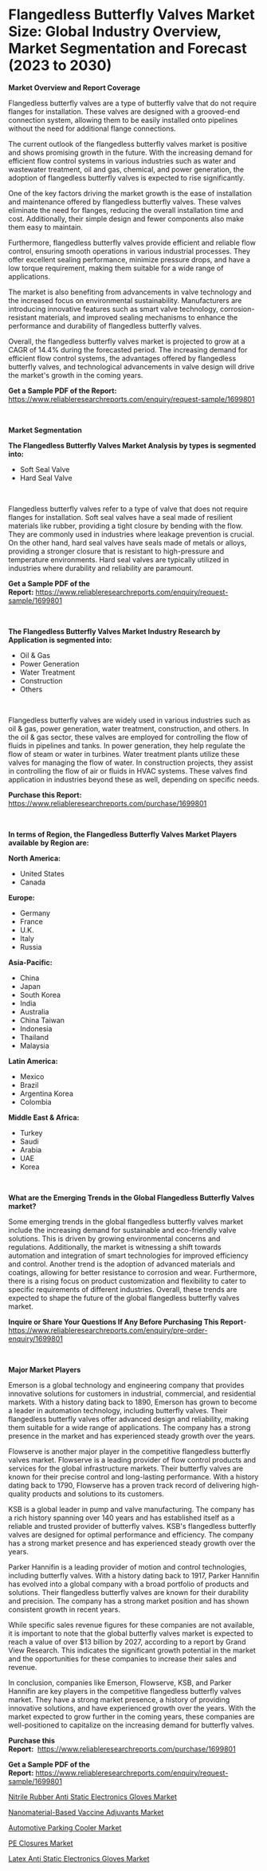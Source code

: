 <p><h1>Flangedless Butterfly Valves Market Size: Global Industry Overview, Market Segmentation and Forecast (2023 to 2030)</h1></p><p><strong>Market Overview and Report Coverage</strong></p>
<p><p>Flangedless butterfly valves are a type of butterfly valve that do not require flanges for installation. These valves are designed with a grooved-end connection system, allowing them to be easily installed onto pipelines without the need for additional flange connections.</p><p>The current outlook of the flangedless butterfly valves market is positive and shows promising growth in the future. With the increasing demand for efficient flow control systems in various industries such as water and wastewater treatment, oil and gas, chemical, and power generation, the adoption of flangedless butterfly valves is expected to rise significantly.</p><p>One of the key factors driving the market growth is the ease of installation and maintenance offered by flangedless butterfly valves. These valves eliminate the need for flanges, reducing the overall installation time and cost. Additionally, their simple design and fewer components also make them easy to maintain.</p><p>Furthermore, flangedless butterfly valves provide efficient and reliable flow control, ensuring smooth operations in various industrial processes. They offer excellent sealing performance, minimize pressure drops, and have a low torque requirement, making them suitable for a wide range of applications.</p><p>The market is also benefiting from advancements in valve technology and the increased focus on environmental sustainability. Manufacturers are introducing innovative features such as smart valve technology, corrosion-resistant materials, and improved sealing mechanisms to enhance the performance and durability of flangedless butterfly valves.</p><p>Overall, the flangedless butterfly valves market is projected to grow at a CAGR of 14.4% during the forecasted period. The increasing demand for efficient flow control systems, the advantages offered by flangedless butterfly valves, and technological advancements in valve design will drive the market's growth in the coming years.</p></p>
<p><strong>Get a Sample PDF of the Report:</strong> <a href="https://www.reliableresearchreports.com/enquiry/request-sample/1699801">https://www.reliableresearchreports.com/enquiry/request-sample/1699801</a></p>
<p>&nbsp;</p>
<p><strong>Market Segmentation</strong></p>
<p><strong>The Flangedless Butterfly Valves Market Analysis by types is segmented into:</strong></p>
<p><ul><li>Soft Seal Valve</li><li>Hard Seal Valve</li></ul></p>
<p>&nbsp;</p>
<p><p>Flangedless butterfly valves refer to a type of valve that does not require flanges for installation. Soft seal valves have a seal made of resilient materials like rubber, providing a tight closure by bending with the flow. They are commonly used in industries where leakage prevention is crucial. On the other hand, hard seal valves have seals made of metals or alloys, providing a stronger closure that is resistant to high-pressure and temperature environments. Hard seal valves are typically utilized in industries where durability and reliability are paramount.</p></p>
<p><strong>Get a Sample PDF of the Report:</strong>&nbsp;<a href="https://www.reliableresearchreports.com/enquiry/request-sample/1699801">https://www.reliableresearchreports.com/enquiry/request-sample/1699801</a></p>
<p>&nbsp;</p>
<p><strong>The Flangedless Butterfly Valves Market Industry Research by Application is segmented into:</strong></p>
<p><ul><li>Oil & Gas</li><li>Power Generation</li><li>Water Treatment</li><li>Construction</li><li>Others</li></ul></p>
<p>&nbsp;</p>
<p><p>Flangedless butterfly valves are widely used in various industries such as oil & gas, power generation, water treatment, construction, and others. In the oil & gas sector, these valves are employed for controlling the flow of fluids in pipelines and tanks. In power generation, they help regulate the flow of steam or water in turbines. Water treatment plants utilize these valves for managing the flow of water. In construction projects, they assist in controlling the flow of air or fluids in HVAC systems. These valves find application in industries beyond these as well, depending on specific needs.</p></p>
<p><strong>Purchase this Report:</strong>&nbsp; <a href="https://www.reliableresearchreports.com/purchase/1699801">https://www.reliableresearchreports.com/purchase/1699801</a></p>
<p>&nbsp;</p>
<p><strong>In terms of Region, the Flangedless Butterfly Valves Market Players available by Region are:</strong></p>
<p>
    <p> <strong> North America: </strong>
        <ul>
            <li>United States</li>
            <li>Canada</li>
        </ul>
        </p> 
    <p> <strong> Europe: </strong>
        <ul>
            <li>Germany</li>
            <li>France</li>
            <li>U.K.</li>
            <li>Italy</li>
            <li>Russia</li>
        </ul>
        </p> 
    <p> <strong> Asia-Pacific: </strong>
        <ul>
            <li>China</li>
            <li>Japan</li>
            <li>South Korea</li>
            <li>India</li>
            <li>Australia</li>
            <li>China Taiwan</li>
            <li>Indonesia</li>
            <li>Thailand</li>
            <li>Malaysia</li>
        </ul>
        </p> 
    <p> <strong> Latin America: </strong>
        <ul>
            <li>Mexico</li>
            <li>Brazil</li>
            <li>Argentina Korea</li>
            <li>Colombia</li>
        </ul>
        </p> 
    <p> <strong> Middle East & Africa: </strong>
        <ul>
            <li>Turkey</li>
            <li>Saudi</li>
            <li>Arabia</li>
            <li>UAE</li>
            <li>Korea</li>
        </ul>
    </p>
    </p>
<p>&nbsp;</p>
<p><strong>What are the Emerging Trends in the Global Flangedless Butterfly Valves market?</strong></p>
<p><p>Some emerging trends in the global flangedless butterfly valves market include the increasing demand for sustainable and eco-friendly valve solutions. This is driven by growing environmental concerns and regulations. Additionally, the market is witnessing a shift towards automation and integration of smart technologies for improved efficiency and control. Another trend is the adoption of advanced materials and coatings, allowing for better resistance to corrosion and wear. Furthermore, there is a rising focus on product customization and flexibility to cater to specific requirements of different industries. Overall, these trends are expected to shape the future of the global flangedless butterfly valves market.</p></p>
<p><strong>Inquire or Share Your Questions If Any Before Purchasing This Report</strong>- <a href="https://www.reliableresearchreports.com/enquiry/pre-order-enquiry/1699801">https://www.reliableresearchreports.com/enquiry/pre-order-enquiry/1699801</a></p>
<p>&nbsp;</p>
<p><strong>Major Market Players</strong></p>
<p><p>Emerson is a global technology and engineering company that provides innovative solutions for customers in industrial, commercial, and residential markets. With a history dating back to 1890, Emerson has grown to become a leader in automation technology, including butterfly valves. Their flangedless butterfly valves offer advanced design and reliability, making them suitable for a wide range of applications. The company has a strong presence in the market and has experienced steady growth over the years.</p><p>Flowserve is another major player in the competitive flangedless butterfly valves market. Flowserve is a leading provider of flow control products and services for the global infrastructure markets. Their butterfly valves are known for their precise control and long-lasting performance. With a history dating back to 1790, Flowserve has a proven track record of delivering high-quality products and solutions to its customers.</p><p>KSB is a global leader in pump and valve manufacturing. The company has a rich history spanning over 140 years and has established itself as a reliable and trusted provider of butterfly valves. KSB's flangedless butterfly valves are designed for optimal performance and efficiency. The company has a strong market presence and has experienced steady growth over the years.</p><p>Parker Hannifin is a leading provider of motion and control technologies, including butterfly valves. With a history dating back to 1917, Parker Hannifin has evolved into a global company with a broad portfolio of products and solutions. Their flangedless butterfly valves are known for their durability and precision. The company has a strong market position and has shown consistent growth in recent years.</p><p>While specific sales revenue figures for these companies are not available, it is important to note that the global butterfly valves market is expected to reach a value of over $13 billion by 2027, according to a report by Grand View Research. This indicates the significant growth potential in the market and the opportunities for these companies to increase their sales and revenue.</p><p>In conclusion, companies like Emerson, Flowserve, KSB, and Parker Hannifin are key players in the competitive flangedless butterfly valves market. They have a strong market presence, a history of providing innovative solutions, and have experienced growth over the years. With the market expected to grow further in the coming years, these companies are well-positioned to capitalize on the increasing demand for butterfly valves.</p></p>
<p><strong>Purchase this Report:</strong>&nbsp;&nbsp;<a href="https://www.reliableresearchreports.com/purchase/1699801">https://www.reliableresearchreports.com/purchase/1699801</a></p>
<p></p>
<p><strong>Get a Sample PDF of the Report:</strong>&nbsp;<a href="https://www.reliableresearchreports.com/enquiry/request-sample/1699801">https://www.reliableresearchreports.com/enquiry/request-sample/1699801</a></p>
<p><p><a href="https://www.linkedin.com/pulse/nitrile-rubber-anti-static-electronics-gloves-market-otzwe/">Nitrile Rubber Anti Static Electronics Gloves Market</a></p><p><a href="https://github.com/marloy8/Market-Research-Report-List-1/blob/main/nanomaterial-based-vaccine-adjuvants-market.md">Nanomaterial-Based Vaccine Adjuvants Market</a></p><p><a href="https://medium.com/@hugthess010/automotive-parking-cooler-market-analysis-and-sze-forecasted-for-period-from-2023-to-2030-3bc2f3de60e0">Automotive Parking Cooler Market</a></p><p><a href="https://medium.com/@tanaysamar7412/pe-closures-market-the-key-to-successful-business-strategy-forecast-till-2030-dce3287c1edd">PE Closures Market</a></p><p><a href="https://www.linkedin.com/pulse/decoding-latex-anti-static-electronics-gloves-market-k59ye/">Latex Anti Static Electronics Gloves Market</a></p></p>
